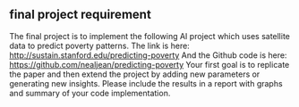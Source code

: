 ## final project requirement
The final project is to implement the following AI project which uses satellite data to predict poverty patterns. The link is here: http://sustain.stanford.edu/predicting-poverty
And the Github code is here:
https://github.com/nealjean/predicting-poverty
Your first goal is to replicate the paper and then extend the project by adding new parameters or generating new insights. Please include the results in a report with graphs and summary of your code implementation.

